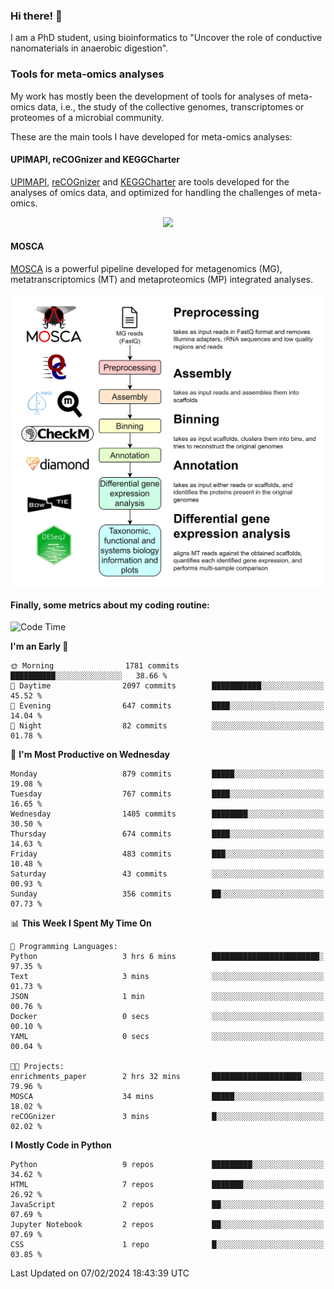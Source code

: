 ### Hi there! 👋

I am a PhD student, using bioinformatics to "Uncover the role of conductive nanomaterials in anaerobic digestion".

### Tools for meta-omics analyses

My work has mostly been the development of tools for analyses of meta-omics data, i.e., the study of the collective genomes, transcriptomes or proteomes of a microbial community.

These are the main tools I have developed for meta-omics analyses:

#### UPIMAPI, reCOGnizer and KEGGCharter

[UPIMAPI](https://github.com/iquasere/UPIMAPI), [reCOGnizer](https://github.com/iquasere/reCOGnizer) and [KEGGCharter](https://github.com/iquasere/KEGGCharter) are tools developed for the analyses of omics data, and optimized for handling the challenges of meta-omics.

<p align="center">
    <img src="assets/annotation_paper.png">
</p>

#### MOSCA

[MOSCA](https://github.com/iquasere/MOSCA) is a powerful pipeline developed for metagenomics (MG), metatranscriptomics (MT) and metaproteomics (MP) integrated analyses.

<p align="center">
    <img src="assets/mosca_workflow.png" align="center" width="700">
</p>


#### Finally, some metrics about my coding routine:

<!--START_SECTION:waka-->
![Code Time](http://img.shields.io/badge/Code%20Time-819%20hrs%203%20mins-blue)

**I'm an Early 🐤** 

```text
🌞 Morning                1781 commits        ██████████░░░░░░░░░░░░░░░   38.66 % 
🌆 Daytime                2097 commits        ███████████░░░░░░░░░░░░░░   45.52 % 
🌃 Evening                647 commits         ████░░░░░░░░░░░░░░░░░░░░░   14.04 % 
🌙 Night                  82 commits          ░░░░░░░░░░░░░░░░░░░░░░░░░   01.78 % 
```
📅 **I'm Most Productive on Wednesday** 

```text
Monday                   879 commits         █████░░░░░░░░░░░░░░░░░░░░   19.08 % 
Tuesday                  767 commits         ████░░░░░░░░░░░░░░░░░░░░░   16.65 % 
Wednesday                1405 commits        ████████░░░░░░░░░░░░░░░░░   30.50 % 
Thursday                 674 commits         ████░░░░░░░░░░░░░░░░░░░░░   14.63 % 
Friday                   483 commits         ███░░░░░░░░░░░░░░░░░░░░░░   10.48 % 
Saturday                 43 commits          ░░░░░░░░░░░░░░░░░░░░░░░░░   00.93 % 
Sunday                   356 commits         ██░░░░░░░░░░░░░░░░░░░░░░░   07.73 % 
```


📊 **This Week I Spent My Time On** 

```text
💬 Programming Languages: 
Python                   3 hrs 6 mins        ████████████████████████░   97.35 % 
Text                     3 mins              ░░░░░░░░░░░░░░░░░░░░░░░░░   01.73 % 
JSON                     1 min               ░░░░░░░░░░░░░░░░░░░░░░░░░   00.76 % 
Docker                   0 secs              ░░░░░░░░░░░░░░░░░░░░░░░░░   00.10 % 
YAML                     0 secs              ░░░░░░░░░░░░░░░░░░░░░░░░░   00.04 % 

🐱‍💻 Projects: 
enrichments_paper        2 hrs 32 mins       ████████████████████░░░░░   79.96 % 
MOSCA                    34 mins             █████░░░░░░░░░░░░░░░░░░░░   18.02 % 
reCOGnizer               3 mins              █░░░░░░░░░░░░░░░░░░░░░░░░   02.02 % 
```

**I Mostly Code in Python** 

```text
Python                   9 repos             █████████░░░░░░░░░░░░░░░░   34.62 % 
HTML                     7 repos             ███████░░░░░░░░░░░░░░░░░░   26.92 % 
JavaScript               2 repos             ██░░░░░░░░░░░░░░░░░░░░░░░   07.69 % 
Jupyter Notebook         2 repos             ██░░░░░░░░░░░░░░░░░░░░░░░   07.69 % 
CSS                      1 repo              █░░░░░░░░░░░░░░░░░░░░░░░░   03.85 % 
```




 Last Updated on 07/02/2024 18:43:39 UTC
<!--END_SECTION:waka-->
